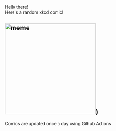 Hello there! <br>Here's a random xkcd comic!<br>
## <img src="https://imgs.xkcd.com/comics/i_love_the_20s.png" alt="meme" width="300"/>)<br>
Comics are updated once a day using Github Actions